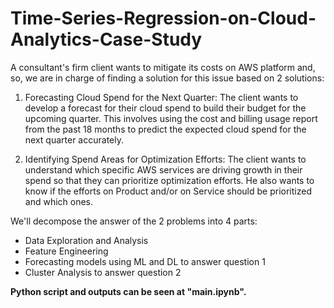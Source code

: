 # Time-Series-Regression-on-Cloud-Analytics-Case-Study

A consultant's firm client wants to mitigate its costs on AWS platform and, so, we are in charge of finding a solution for this issue based on 2 solutions:

1. Forecasting Cloud Spend for the Next Quarter: The client wants to develop a forecast for their cloud spend to build their budget for the upcoming quarter. This involves using the cost and billing usage report from the past 18 months to predict the expected cloud spend for the next quarter accurately.

2. Identifying Spend Areas for Optimization Efforts: The client wants to understand which specific AWS services are driving growth in their spend so that they can prioritize optimization efforts. He also wants to know if the efforts on Product and/or on Service should be prioritized and which ones.

We'll decompose the answer of the 2 problems into 4 parts:

- Data Exploration and Analysis
- Feature Engineering
- Forecasting models using ML and DL to answer question 1
- Cluster Analysis to answer question 2


**Python script and outputs can be seen at "main.ipynb".**
